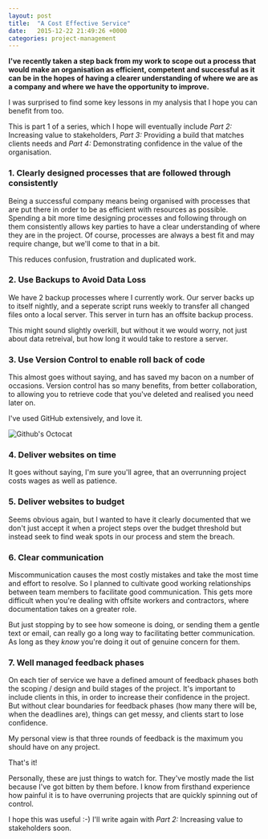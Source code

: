```yaml
---
layout: post
title:  "A Cost Effective Service"
date:   2015-12-22 21:49:26 +0000
categories: project-management
---
```

**I've recently taken a step back from my work to scope out a process that would make an organisation as efficient, competent and successful as it can be in the hopes of having a clearer understanding of where we are as a company and where we have the opportunity to improve.**

I was surprised to find some key lessons in my analysis that I hope you can benefit from too.

This is part 1 of a series, which I hope will eventually include _Part 2:_ Increasing value to stakeholders, _Part 3:_ Providing a build that matches clients needs and _Part 4:_ Demonstrating confidence in the value of the organisation.

### 1. Clearly designed processes that are followed through consistently

Being a successful company means being organised with processes that are put there in order to be as efficient with resources as possible. Spending a bit more time designing processes and following through on them consistently allows key parties to have a clear understanding of where they are in the project. Of course, processes are always a best fit and may require change, but we'll come to that in a bit.

This reduces confusion, frustration and duplicated work.

### 2. Use Backups to Avoid Data Loss

We have 2 backup processes where I currently work. Our server backs up to itself nightly, and a seperate script runs weekly to transfer all changed files onto a local server. This server in turn has an offsite backup process.

This might sound slightly overkill, but without it we would worry, not just about data retreival, but how long it would take to restore a server.

### 3. Use Version Control to enable roll back of code

This almost goes without saying, and has saved my bacon on a number of occasions. Version control has so many benefits, from better collaboration, to allowing you to retrieve code that you've deleted and realised you need later on.

I've used GitHub extensively, and love it.

![Github's Octocat](/perch/resources/screen-shot-2015-03-31-at-17.38.00-1.png)

### 4. Deliver websites on time

It goes without saying, I'm sure you'll agree, that an overrunning project costs wages as well as patience.

### 5. Deliver websites to budget

Seems obvious again, but I wanted to have it clearly documented that we don't just accept it when a project steps over the budget threshold but instead seek to find weak spots in our process and stem the breach.  

### 6. Clear communication

Miscommunication causes the most costly mistakes and take the most time and effort to resolve. So I planned to cultivate good working relationships between team members to facilitate good communication. This gets more difficult when you're dealing with offsite workers and contractors, where documentation takes on a greater role.

But just stopping by to see how someone is doing, or sending them a gentle text or email, can really go a long way to facilitating better communication. As long as they _know_ you're doing it out of genuine concern for them.

### 7. Well managed feedback phases

On each tier of service we have a defined amount of feedback phases both the scoping / design and build stages of the project. It's important to include clients in this, in order to increase their confidence in the project. But without clear boundaries for feedback phases (how many there will be, when the deadlines are), things can get messy, and clients start to lose confidence.

My personal view is that three rounds of feedback is the maximum you should have on any project.

That's it!

Personally, these are just things to watch for. They've mostly made the list because I've got bitten by them before. I know from firsthand experience how painful it is to have overruning projects that are quickly spinning out of control.

I hope this was useful :-) I'll write again with _Part 2:_ Increasing value to stakeholders soon.
